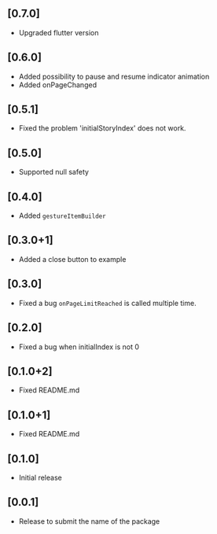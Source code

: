 ## [0.7.0]
- Upgraded flutter version

## [0.6.0]
- Added possibility to pause and resume indicator animation
- Added onPageChanged

## [0.5.1] 
- Fixed the problem 'initialStoryIndex' does not work.

## [0.5.0] 
- Supported null safety

## [0.4.0] 
- Added `gestureItemBuilder`

## [0.3.0+1] 
- Added a close button to example

## [0.3.0] 
- Fixed a bug `onPageLimitReached` is called multiple time.

## [0.2.0] 
- Fixed a bug when initialIndex is not 0

## [0.1.0+2] 
- Fixed README.md

## [0.1.0+1] 
- Fixed README.md

## [0.1.0] 
- Initial release

## [0.0.1] 
- Release to submit the name of the package
